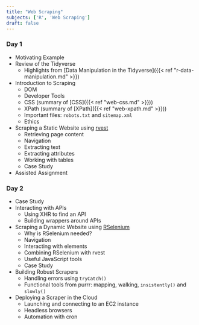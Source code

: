 ```yaml
---
title: "Web Scraping"
subjects: ['R', 'Web Scraping']
draft: false
---
```


### Day 1

- Motivating Example <!-- Private Property -->
- Review of the Tidyverse
	- Highlights from [Data Manipulation in the Tidyverse]({{< ref "r-data-manipulation.md" >}})
- Introduction to Scraping
	- DOM
	- Developer Tools
	- CSS (summary of [CSS]({{< ref "web-css.md" >}}))
	- XPath (summary of [XPath]({{< ref "web-xpath.md" >}}))
	- Important files: `robots.txt` and `sitemap.xml`
	- Ethics
- Scraping a Static Website using [rvest](https://github.com/hadley/rvest)
	- Retrieving page content
	- Navigation
	- Extracting text
	- Extracting attributes
	- Working with tables
	- Case Study
- Assisted Assignment <!-- IMDB -->

### Day 2

- Case Study <!-- drug tests using rvest -->
- Interacting with APIs
	- Using XHR to find an API
	- Building wrappers around APIs
- Scraping a Dynamic Website using [RSelenium](https://github.com/ropensci/RSelenium)
	- Why is RSelenium needed?
	- Navigation
	- Interacting with elements
	- Combining RSelenium with rvest
	- Useful JavaScript tools
	- Case Study
- Building Robust Scrapers
	- Handling errors using `tryCatch()`
	- Functional tools from purrr: mapping, walking, `insistently()` and `slowly()`
- Deploying a Scraper in the Cloud
	- Launching and connecting to an EC2 instance
	- Headless browsers
	- Automation with cron